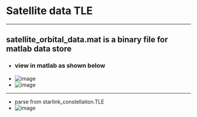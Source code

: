 # Satellite data TLE 
------
## satellite_orbital_data.mat is a binary file for matlab data store
- ### view in matlab as shown below
- ![image](https://github.com/brian09088/TLE_convert/assets/72643996/775e0145-a141-43c0-82e3-9aabac3f1623)
- ![image](https://github.com/brian09088/TLE_convert/assets/72643996/edd231f8-cd95-4dfb-b7ba-91c581500955)
------
- parse from starlink_constellaiton.TLE
- ![image](https://github.com/brian09088/TLE_convert/assets/72643996/2fd7f32f-3b34-497c-86b1-b8d00bb3a9b3)
